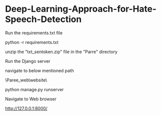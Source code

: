 # Deep-Learning-Approach-for-Hate-Speech-Detection

Run the requirements.txt file

python -r requirements.txt

unzip the "txt_sentoken.zip" file in the "Parre" directory

Run the Django server

navigate to below mentioned path

\Paree_web\website\

python manage.py runserver

Navigate to Web browser

http://127.0.0.1:8000/
